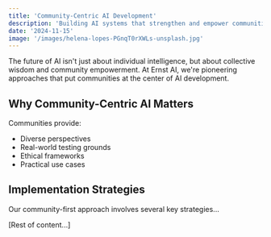 ```yaml
---
title: 'Community-Centric AI Development'
description: 'Building AI systems that strengthen and empower communities, focusing on collective intelligence and shared benefits.'
date: '2024-11-15'
image: '/images/helena-lopes-PGnqT0rXWLs-unsplash.jpg'
---
```


The future of AI isn't just about individual intelligence, but about collective wisdom and community empowerment. At Ernst AI, we're pioneering approaches that put communities at the center of AI development.

## Why Community-Centric AI Matters

Communities provide:
- Diverse perspectives
- Real-world testing grounds
- Ethical frameworks
- Practical use cases

## Implementation Strategies

Our community-first approach involves several key strategies...

[Rest of content...] 